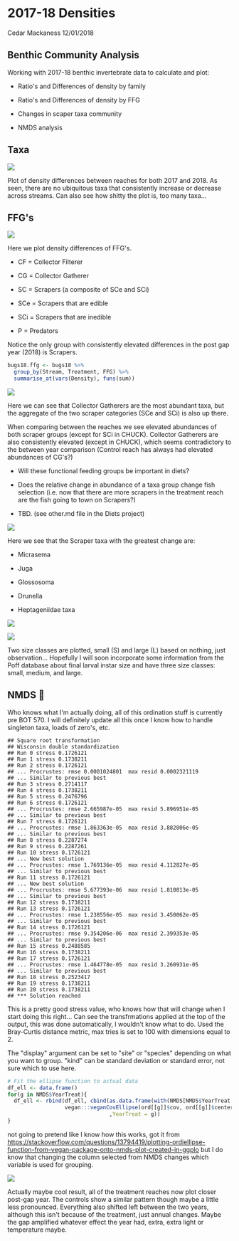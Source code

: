 2017-18 Densities
================
Cedar Mackaness
12/01/2018

Benthic Community Analysis
--------------------------

Working with 2017-18 benthic invertebrate data to calculate and plot:

-   Ratio's and Differences of density by family

-   Ratio's and Differences of density by FFG

-   Changes in scaper taxa community

-   NMDS analysis

Taxa
----

![](2017-18_Genus_Densities_files/figure-markdown_github/Plot1-1.png)

Plot of density differences between reaches for both 2017 and 2018. As seen, there are no ubiquitous taxa that consistently increase or decrease across streams. Can also see how shitty the plot is, too many taxa...

FFG's
-----

![](2017-18_Genus_Densities_files/figure-markdown_github/Plot2-1.png)

Here we plot density differences of FFG's.
- CF = Collector Filterer

-   CG = Collector Gatherer

-   SC = Scrapers (a composite of SCe and SCi)

-   SCe = Scrapers that are edible

-   SCi = Scrapers that are inedible

-   P = Predators

Notice the only group with consistently elevated differences in the post gap year (2018) is Scrapers.

``` r
bugs18.ffg <- bugs18 %>%
  group_by(Stream, Treatment, FFG) %>%
  summarise_at(vars(Density), funs(sum))
```

![](2017-18_Genus_Densities_files/figure-markdown_github/Plot3-1.png)

Here we can see that Collector Gatherers are the most abundant taxa, but the aggregate of the two scraper categories (SCe and SCi) is also up there.

When comparing between the reaches we see elevated abundances of both scraper groups (except for SCi in CHUCK). Collector Gatherers are also consistently elevated (except in CHUCK), which seems contradictory to the between year comparison (Control reach has always had elevated abundances of CG's?)

-   Will these functional feeding groups be important in diets?

-   Does the relative change in abundance of a taxa group change fish selection (i.e. now that there are more scrapers in the treatment reach are the fish going to town on Scrapers?)

-   TBD. (see other.md file in the Diets project)

![](2017-18_Genus_Densities_files/figure-markdown_github/Plot4-1.png)

Here we see that the Scraper taxa with the greatest change are:

-   Micrasema

-   Juga

-   Glossosoma

-   Drunella

-   Heptageniidae taxa

![](2017-18_Genus_Densities_files/figure-markdown_github/Plot%205-1.png)

![](2017-18_Genus_Densities_files/figure-markdown_github/Plot5-1.png)

Two size classes are plotted, small (S) and large (L) based on nothing, just observation... Hopefully I will soon incorporate some information from the Poff database about final larval instar size and have three size classes: small, medium, and large.

NMDS :metal:
------------

Who knows what I'm actually doing, all of this ordination stuff is currently pre BOT 570. I will definitely update all this once I know how to handle singleton taxa, loads of zero's, etc.

    ## Square root transformation
    ## Wisconsin double standardization
    ## Run 0 stress 0.1726121 
    ## Run 1 stress 0.1738211 
    ## Run 2 stress 0.1726121 
    ## ... Procrustes: rmse 0.0001024801  max resid 0.0002321119 
    ## ... Similar to previous best
    ## Run 3 stress 0.2714117 
    ## Run 4 stress 0.1738211 
    ## Run 5 stress 0.2476796 
    ## Run 6 stress 0.1726121 
    ## ... Procrustes: rmse 2.665987e-05  max resid 5.896951e-05 
    ## ... Similar to previous best
    ## Run 7 stress 0.1726121 
    ## ... Procrustes: rmse 1.863363e-05  max resid 3.882806e-05 
    ## ... Similar to previous best
    ## Run 8 stress 0.2287274 
    ## Run 9 stress 0.2287261 
    ## Run 10 stress 0.1726121 
    ## ... New best solution
    ## ... Procrustes: rmse 1.769136e-05  max resid 4.112827e-05 
    ## ... Similar to previous best
    ## Run 11 stress 0.1726121 
    ## ... New best solution
    ## ... Procrustes: rmse 5.677393e-06  max resid 1.810813e-05 
    ## ... Similar to previous best
    ## Run 12 stress 0.1738211 
    ## Run 13 stress 0.1726121 
    ## ... Procrustes: rmse 1.238556e-05  max resid 3.450062e-05 
    ## ... Similar to previous best
    ## Run 14 stress 0.1726121 
    ## ... Procrustes: rmse 9.354206e-06  max resid 2.399353e-05 
    ## ... Similar to previous best
    ## Run 15 stress 0.2488585 
    ## Run 16 stress 0.1738211 
    ## Run 17 stress 0.1726121 
    ## ... Procrustes: rmse 1.464778e-05  max resid 3.260931e-05 
    ## ... Similar to previous best
    ## Run 18 stress 0.2523417 
    ## Run 19 stress 0.1738211 
    ## Run 20 stress 0.1738211 
    ## *** Solution reached

This is a pretty good stress value, who knows how that will change when I start doing this right... Can see the transfrmations applied at the top of the output, this was done automatically, I wouldn't know what to do. Used the Bray-Curtis distance metric, max tries is set to 100 with dimensions equal to 2.

The "display" argument can be set to "site" or "species" depending on what you want to group. "kind" can be standard deviation or standard error, not sure which to use here.

``` r
# Fit the ellipse function to actual data
df_ell <- data.frame()
for(g in NMDS$YearTreat){
  df_ell <- rbind(df_ell, cbind(as.data.frame(with(NMDS[NMDS$YearTreat == g,],
                  vegan:::veganCovEllipse(ord[[g]]$cov, ord[[g]]$center, ord[[g]]$scale)))
                                ,YearTreat = g))
}
```

not going to pretend like I know how this works, got it from <https://stackoverflow.com/questions/13794419/plotting-ordiellipse-function-from-vegan-package-onto-nmds-plot-created-in-ggplo> but I do know that changing the column selected from NMDS changes which variable is used for grouping.

![](2017-18_Genus_Densities_files/figure-markdown_github/NMDS%20Plot6-1.png)

Actually maybe cool result, all of the treatment reaches now plot closer post-gap year. The controls show a similar pattern though maybe a little less pronounced. Everything also shifted left between the two years, although this isn't because of the treatment, just annual changes. Maybe the gap amplified whatever effect the year had, extra, extra light or temperature maybe.

